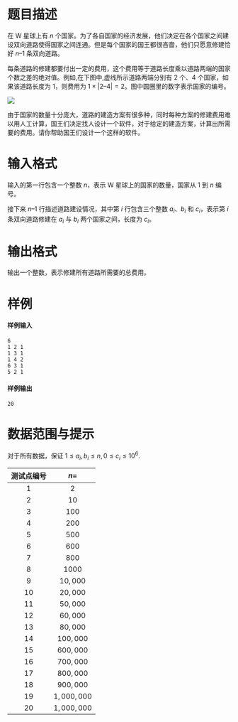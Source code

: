 
# 题目描述

在 W 星球上有 $n$ 个国家。为了各自国家的经济发展，他们决定在各个国家之间建设双向道路使得国家之间连通。但是每个国家的国王都很吝啬，他们只愿意修建恰好 $n – 1$ 条双向道路。

每条道路的修建都要付出一定的费用，这个费用等于道路长度乘以道路两端的国家个数之差的绝对值。例如,在下图中,虚线所示道路两端分别有 $2$ 个、$4$ 个国家，如果该道路长度为 $1$，则费用为 $1 \times \lvert 2 – 4 \rvert =2$。图中圆圈里的数字表示国家的编号。

![](/source/loj/2445/img/aHR0cHM6Ly9pLmxvbGkubmV0LzIwMTgvMDYvMTEvNWIxZGZiMWU2OWMwMi5wbmc=.png)

由于国家的数量十分庞大，道路的建造方案有很多种，同时每种方案的修建费用难以用人工计算，国王们决定找人设计一个软件，对于给定的建造方案，计算出所需要的费用。请你帮助国王们设计一个这样的软件。

# 输入格式

输入的第一行包含一个整数 $n$，表示 W 星球上的国家的数量，国家从 $1$ 到 $n$ 编号。

接下来 $n – 1$ 行描述道路建设情况，其中第 $i$ 行包含三个整数 $a_i$、$b_i$ 和 $c_i$，表示第 $i$ 条双向道路修建在 $a_i$ 与 $b_i$ 两个国家之间，长度为 $c_i$。

# 输出格式

输出一个整数，表示修建所有道路所需要的总费用。

# 样例

#### 样例输入
```plain
6
1 2 1
1 3 1
1 4 2
6 3 1
5 2 1
```

#### 样例输出
```plain
20
```

# 数据范围与提示

对于所有数据，保证 $1 \le a_i, b_i \le n, 0 \le c_i \le 10^6$.

| 测试点编号 | $n=$ |
| :-: | :-: |
| 1 | $2$ |
| 2 | $10$ |
| 3 | $100$ |
| 4 | $200$ |
| 5 | $500$ |
| 6 | $600$ |
| 7 | $800$ |
| 8 | $1000$ |
| 9 | $10,000$ |
| 10 | $20,000$ |
| 11 | $50,000$ |
| 12 | $60,000$ |
| 13 | $80,000$ |
| 14 | $100,000$ |
| 15 | $600,000$ |
| 16 | $700,000$ |
| 17 | $800,000$ |
| 18 | $900,000$ |
| 19 | $1,000,000$ |
| 20 | $1,000,000$ |


